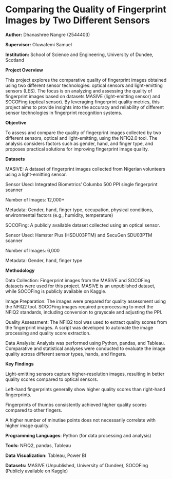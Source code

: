 # **Comparing the Quality of Fingerprint Images by Two Different Sensors**

**Author:** Dhanashree Nangre (2544403)

**Supervisor:** Oluwafemi Samuel

**Institution:** School of Science and Engineering, University of Dundee, Scotland


**Project Overview**

This project explores the comparative quality of fingerprint images obtained using two different sensor technologies: optical sensors and light-emitting sensors (LES). The focus is on analyzing and assessing the quality of fingerprint images based on datasets MASIVE (light-emitting sensor) and SOCOFing (optical sensor). By leveraging fingerprint quality metrics, this project aims to provide insights into the accuracy and reliability of different sensor technologies in fingerprint recognition systems.


**Objective**

To assess and compare the quality of fingerprint images collected by two different sensors, optical and light-emitting, using the NFIQ2.0 tool. The analysis considers factors such as gender, hand, and finger type, and proposes practical solutions for improving fingerprint image quality.


**Datasets**

MASIVE: A dataset of fingerprint images collected from Nigerian volunteers using a light-emitting sensor.

Sensor Used: Integrated Biometrics’ Columbo 500 PPI single fingerprint scanner

Number of Images: 12,000+

Metadata: Gender, hand, finger type, occupation, physical conditions, environmental factors (e.g., humidity, temperature)

SOCOFing: A publicly available dataset collected using an optical sensor.

Sensor Used: Hamster Plus (HSDU03PTM) and SecuGen SDU03PTM scanner

Number of Images: 6,000

Metadata: Gender, hand, finger type


**Methodology**

Data Collection: Fingerprint images from the MASIVE and SOCOFing datasets were used for this project. MASIVE is an unpublished dataset, while SOCOFing is publicly available on Kaggle.

Image Preparation: The images were prepared for quality assessment using the NFIQ2 tool. SOCOFing images required preprocessing to meet the NFIQ2 standards, including conversion to grayscale and adjusting the PPI.

Quality Assessment: The NFIQ2 tool was used to extract quality scores from the fingerprint images. A script was developed to automate the image processing and quality score extraction.

Data Analysis: Analysis was performed using Python, pandas, and Tableau. Comparative and statistical analyses were conducted to evaluate the image quality across different sensor types, hands, and fingers.


**Key Findings**

Light-emitting sensors capture higher-resolution images, resulting in better quality scores compared to optical sensors.

Left-hand fingerprints generally show higher quality scores than right-hand fingerprints.

Fingerprints of thumbs consistently achieved higher quality scores compared to other fingers.

A higher number of minutiae points does not necessarily correlate with higher image quality.


**Programming Languages**: Python (for data processing and analysis)

**Tools:** NFIQ2, pandas, Tableau

**Data Visualization:** Tableau, Power BI

**Datasets:** MASIVE (Unpublished, University of Dundee), SOCOFing (Publicly available on Kaggle)

